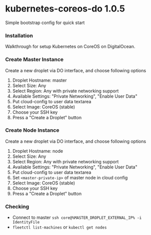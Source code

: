 # kubernetes-coreos-do 1.0.5
Simple bootstrap config for quick start

### Installation
Walkthrough for setup Kubernetes on CoreOS on DigitalOcean.

### Create Master Instance

Create a new droplet via DO interface, and choose following options
  1. Droplet Hostname: master
  1. Select Size: Any
  1. Select Region: Any with private networking support
  1. Available Settings: "Private Networking", "Enable User Data"
  1. Put cloud-config to user data textarea
  1. Select Image: CoreOS (stable)
  1. Choose your SSH key
  1. Press a "Create a Droplet" button

### Create Node Instance

Create a new droplet via DO interface, and choose following options
  1. Droplet Hostname: node
  1. Select Size: Any
  1. Select Region: Any with private networking support
  1. Available Settings: "Private Networking", "Enable User Data"
  1. Put cloud-config to user data textarea
  1. Set `<master-private-ip>` of master node in cloud config
  1. Select Image: CoreOS (stable)
  1. Choose your SSH key
  1. Press a "Create a Droplet" button

### Checking
* Connect to master `ssh core@%MASTER_DROPLET_EXTERNAL_IP% -i IdentityFile`
* `fleetctl list-machines` or `kubectl get nodes`
